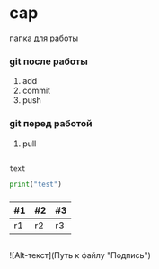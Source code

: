 # cap
папка для работы 

### git  после работы 
1. add 
2. commit
3. push

### git перед работой 
1. pull


## 
`text`
```python
print("test")
```

###
 |#1|#2|#3|
 |---|---|---|
 |r1|r2|r3|


##
![Alt-текст](Путь к файлу "Подпись")
